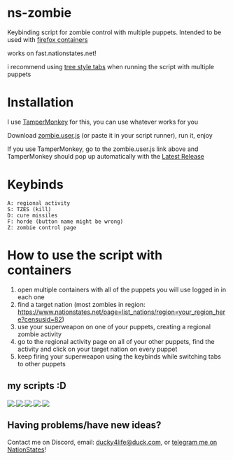 # ns-zombie

Keybinding script for zombie control with multiple puppets. Intended to be used with [firefox containers](https://addons.mozilla.org/en-GB/firefox/addon/cardtainers)

works on fast.nationstates.net!

i recommend using [tree style tabs](https://addons.mozilla.org/en-GB/firefox/addon/tree-style-tab/) when running the script with multiple puppets

# Installation
I use [TamperMonkey](https://www.tampermonkey.net/) for this, you can use whatever works for you

Download [zombie.user.js](https://github.com/ducky4life/ns-zombie/raw/refs/heads/main/zombie.user.js) (or paste it in your script runner), run it, enjoy

If you use TamperMonkey, go to the zombie.user.js link above and TamperMonkey should pop up automatically with the [Latest Release](https://github.com/ducky4life/ns-zombie/releases/latest)

# Keybinds

```
A: regional activity
S: TZES (kill)
D: cure missiles
F: horde (button name might be wrong)
Z: zombie control page
```

# How to use the script with containers

1. open multiple containers with all of the puppets you will use logged in in each one
2. find a target nation (most zombies in region: https://www.nationstates.net/page=list_nations/region=your_region_here?censusid=82)
3. use your superweapon on one of your puppets, creating a regional zombie activity
4. go to the regional activity page on all of your other puppets, find the activity and click on your target nation on every puppet
5. keep firing your superweapon using the keybinds while switching tabs to other puppets

## my scripts :D

<a href="https://github.com/ducky4life/ns-detag">
  <img align="center" src="https://ducky4life.vercel.app/api/pin/?username=ducky4life&repo=ns-detag&theme=algolia" />
</a>
<a href="https://github.com/ducky4life/ns-blender">
  <img align="center" src="https://ducky4life.vercel.app/api/pin/?username=ducky4life&repo=ns-blender&theme=algolia" />
</a>
<a href="https://github.com/ducky4life/ns-zombie">
  <img align="center" src="https://ducky4life.vercel.app/api/pin/?username=ducky4life&repo=ns-zombie&theme=algolia" />
</a>
<a href="https://github.com/ducky4life/ns-cardfinder">
  <img align="center" src="https://ducky4life.vercel.app/api/pin/?username=ducky4life&repo=ns-cardfinder&theme=algolia" />
</a>
<a href="https://github.com/ducky4life/ns-cardbidder">
  <img align="center" src="https://ducky4life.vercel.app/api/pin/?username=ducky4life&repo=ns-cardbidder&theme=algolia&" />
</a>

## Having problems/have new ideas?

Contact me on Discord, email: ducky4life@duck.com, or [telegram me on NationStates](https://www.nationstates.net/page=compose_telegram?tgto=ducky)!
